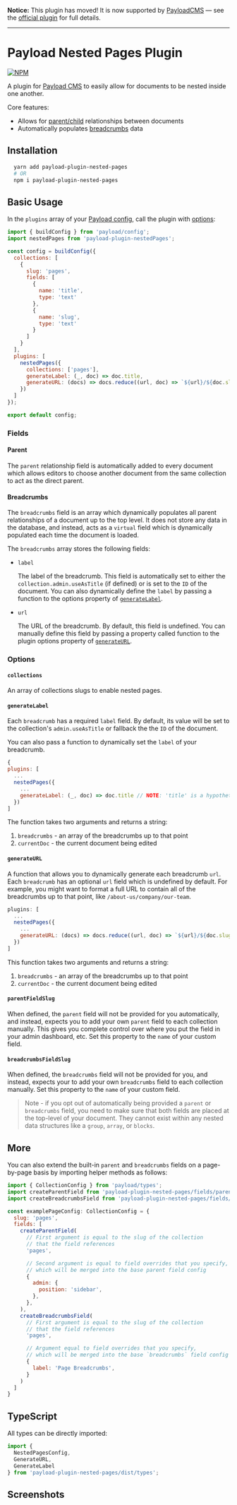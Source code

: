 **Notice:**
This plugin has moved! It is now supported by [PayloadCMS](https://payloadcms.com) — see the [official plugin](https://www.npmjs.com/package/@payloadcms/plugin-nested-docs) for full details.

---

# Payload Nested Pages Plugin

[![NPM](https://img.shields.io/npm/v/payload-plugin-nested-pages)](https://www.npmjs.com/package/payload-plugin-nested-pages)

A plugin for [Payload CMS](https://github.com/payloadcms/payload) to easily allow for documents to be nested inside one another.

Core features:
  - Allows for [parent/child](#parent) relationships between documents
  - Automatically populates [breadcrumbs](#breadcrumbs) data

## Installation

```bash
  yarn add payload-plugin-nested-pages
  # OR
  npm i payload-plugin-nested-pages
```

## Basic Usage

In the `plugins` array of your [Payload config](https://payloadcms.com/docs/configuration/overview), call the plugin with [options](#options):

```js
import { buildConfig } from 'payload/config';
import nestedPages from 'payload-plugin-nestedPages';

const config = buildConfig({
  collections: [
    {
      slug: 'pages',
      fields: [
        {
          name: 'title',
          type: 'text'
        },
        {
          name: 'slug',
          type: 'text'
        }
      ]
    }
  ],
  plugins: [
    nestedPages({
      collections: ['pages'],
      generateLabel: (_, doc) => doc.title,
      generateURL: (docs) => docs.reduce((url, doc) => `${url}/${doc.slug}`, ''),
    })
  ]
});

export default config;
```

### Fields

#### Parent

The `parent` relationship field is automatically added to every document which allows editors to choose another document from the same collection to act as the direct parent.

#### Breadcrumbs

The `breadcrumbs` field is an array which dynamically populates all parent relationships of a document up to the top level. It does not store any data in the database, and instead, acts as a `virtual` field which is dynamically populated each time the document is loaded.

The `breadcrumbs` array stores the following fields:

  - `label`

      The label of the breadcrumb. This field is automatically set to either the `collection.admin.useAsTitle` (if defined) or is set to the `ID` of the document. You can also dynamically define the `label` by passing a function to the options property of [`generateLabel`](#generateLabel).

  - `url`

      The URL of the breadcrumb. By default, this field is undefined. You can manually define this field by passing a property called function to the plugin options property of [`generateURL`](#generateURL).

### Options

#### `collections`

  An array of collections slugs to enable nested pages.

#### `generateLabel`

Each `breadcrumb` has a required `label` field. By default, its value will be set to the collection's `admin.useAsTitle` or fallback the the `ID` of the document.

You can also pass a function to dynamically set the `label` of your breadcrumb.

```js
{
plugins: [
  ...
  nestedPages({
    ...
    generateLabel: (_, doc) => doc.title // NOTE: 'title' is a hypothetical field
  })
]
```

The function takes two arguments and returns a string:

  1. `breadcrumbs` - an array of the breadcrumbs up to that point
  2. `currentDoc` - the current document being edited

#### `generateURL`

A function that allows you to dynamically generate each breadcrumb `url`. Each `breadcrumb` has an optional `url` field which is undefined by default. For example, you might want to format a full URL to contain all of the breadcrumbs up to that point, like `/about-us/company/our-team`.

```js
plugins: [
  ...
  nestedPages({
    ...
    generateURL: (docs) => docs.reduce((url, doc) => `${url}/${doc.slug}`, ''), // NOTE: 'slug' is a hypothetical field
  })
]
```

This function takes two arguments and returns a string:

1. `breadcrumbs` - an array of the breadcrumbs up to that point
1. `currentDoc` - the current document being edited

#### `parentFieldSlug`

When defined, the `parent` field will not be provided for you automatically, and instead, expects you to add your own `parent` field to each collection manually. This gives you complete control over where you put the field in your admin dashboard, etc. Set this property to the `name` of your custom field.

#### `breadcrumbsFieldSlug`

When defined, the `breadcrumbs` field will not be provided for you, and instead, expects your to add your own `breadcrumbs` field to each collection manually. Set this property to the `name` of your custom field.

> Note - if you opt out of automatically being provided a `parent` or `breadcrumbs` field, you need to make sure that both fields are placed at the top-level of your document. They cannot exist within any nested data structures like a `group`, `array`, or `blocks`.

## More

You can also extend the built-in `parent` and `breadcrumbs` fields on a page-by-page basis by importing helper methods as follows:

```js
import { CollectionConfig } from 'payload/types';
import createParentField from 'payload-plugin-nested-pages/fields/parent';
import createBreadcrumbsField from 'payload-plugin-nested-pages/fields/breadcrumbs';

const examplePageConfig: CollectionConfig = {
  slug: 'pages',
  fields: [
    createParentField(
      // First argument is equal to the slug of the collection
      // that the field references
      'pages',

      // Second argument is equal to field overrides that you specify,
      // which will be merged into the base parent field config
      {
        admin: {
          position: 'sidebar',
        },
      },
    ),
    createBreadcrumbsField(
      // First argument is equal to the slug of the collection
      // that the field references
      'pages',

      // Argument equal to field overrides that you specify,
      // which will be merged into the base `breadcrumbs` field config
      {
        label: 'Page Breadcrumbs',
      }
    )
  ]
}
```

## TypeScript

All types can be directly imported:
```js
import {
  NestedPagesConfig,
  GenerateURL,
  GenerateLabel
} from 'payload-plugin-nested-pages/dist/types';
```

## Screenshots

<!-- ![screenshot 1](https://github.com/trouble/payload-plugin-nested-pages/blob/main/images/screenshot-1.jpg?raw=true) -->
